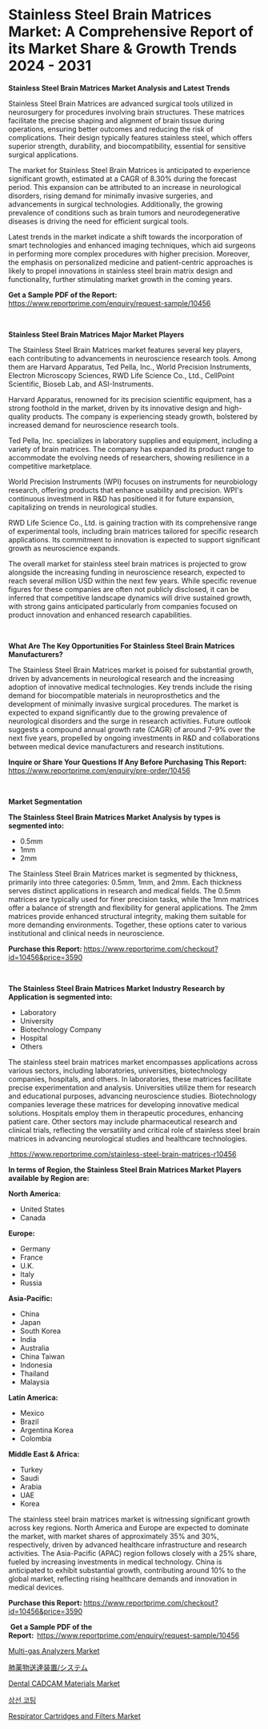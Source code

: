 <p><h1>Stainless Steel Brain Matrices Market: A Comprehensive Report of its Market Share & Growth Trends 2024 - 2031</h1></p><p><strong>Stainless Steel Brain Matrices Market Analysis and Latest Trends</strong></p>
<p><p>Stainless Steel Brain Matrices are advanced surgical tools utilized in neurosurgery for procedures involving brain structures. These matrices facilitate the precise shaping and alignment of brain tissue during operations, ensuring better outcomes and reducing the risk of complications. Their design typically features stainless steel, which offers superior strength, durability, and biocompatibility, essential for sensitive surgical applications.</p><p>The market for Stainless Steel Brain Matrices is anticipated to experience significant growth, estimated at a CAGR of 8.30% during the forecast period. This expansion can be attributed to an increase in neurological disorders, rising demand for minimally invasive surgeries, and advancements in surgical technologies. Additionally, the growing prevalence of conditions such as brain tumors and neurodegenerative diseases is driving the need for efficient surgical tools.</p><p>Latest trends in the market indicate a shift towards the incorporation of smart technologies and enhanced imaging techniques, which aid surgeons in performing more complex procedures with higher precision. Moreover, the emphasis on personalized medicine and patient-centric approaches is likely to propel innovations in stainless steel brain matrix design and functionality, further stimulating market growth in the coming years.</p></p>
<p><strong>Get a Sample PDF of the Report:&nbsp;</strong> <a href="https://www.reportprime.com/enquiry/request-sample/10456">https://www.reportprime.com/enquiry/request-sample/10456</a></p>
<p>&nbsp;</p>
<p><strong>Stainless Steel Brain Matrices Major Market Players</strong></p>
<p><p>The Stainless Steel Brain Matrices market features several key players, each contributing to advancements in neuroscience research tools. Among them are Harvard Apparatus, Ted Pella, Inc., World Precision Instruments, Electron Microscopy Sciences, RWD Life Science Co., Ltd., CellPoint Scientific, Bioseb Lab, and ASI-Instruments.</p><p>Harvard Apparatus, renowned for its precision scientific equipment, has a strong foothold in the market, driven by its innovative design and high-quality products. The company is experiencing steady growth, bolstered by increased demand for neuroscience research tools.</p><p>Ted Pella, Inc. specializes in laboratory supplies and equipment, including a variety of brain matrices. The company has expanded its product range to accommodate the evolving needs of researchers, showing resilience in a competitive marketplace.</p><p>World Precision Instruments (WPI) focuses on instruments for neurobiology research, offering products that enhance usability and precision. WPI's continuous investment in R&D has positioned it for future expansion, capitalizing on trends in neurological studies.</p><p>RWD Life Science Co., Ltd. is gaining traction with its comprehensive range of experimental tools, including brain matrices tailored for specific research applications. Its commitment to innovation is expected to support significant growth as neuroscience expands.</p><p>The overall market for stainless steel brain matrices is projected to grow alongside the increasing funding in neuroscience research, expected to reach several million USD within the next few years. While specific revenue figures for these companies are often not publicly disclosed, it can be inferred that competitive landscape dynamics will drive sustained growth, with strong gains anticipated particularly from companies focused on product innovation and enhanced research capabilities.</p></p>
<p>&nbsp;</p>
<p><strong>What Are The Key Opportunities For Stainless Steel Brain Matrices Manufacturers?</strong></p>
<p><p>The Stainless Steel Brain Matrices market is poised for substantial growth, driven by advancements in neurological research and the increasing adoption of innovative medical technologies. Key trends include the rising demand for biocompatible materials in neuroprosthetics and the development of minimally invasive surgical procedures. The market is expected to expand significantly due to the growing prevalence of neurological disorders and the surge in research activities. Future outlook suggests a compound annual growth rate (CAGR) of around 7-9% over the next five years, propelled by ongoing investments in R&D and collaborations between medical device manufacturers and research institutions.</p></p>
<p><strong>Inquire or Share Your Questions If Any Before Purchasing This Report:</strong> <a href="https://www.reportprime.com/enquiry/pre-order/10456">https://www.reportprime.com/enquiry/pre-order/10456</a></p>
<p>&nbsp;</p>
<p><strong>Market Segmentation</strong></p>
<p><strong>The Stainless Steel Brain Matrices Market Analysis by types is segmented into:</strong></p>
<p><ul><li>0.5mm</li><li>1mm</li><li>2mm</li></ul></p>
<p><p>The Stainless Steel Brain Matrices market is segmented by thickness, primarily into three categories: 0.5mm, 1mm, and 2mm. Each thickness serves distinct applications in research and medical fields. The 0.5mm matrices are typically used for finer precision tasks, while the 1mm matrices offer a balance of strength and flexibility for general applications. The 2mm matrices provide enhanced structural integrity, making them suitable for more demanding environments. Together, these options cater to various institutional and clinical needs in neuroscience.</p></p>
<p><strong>Purchase this Report:&nbsp;</strong><a href="https://www.reportprime.com/checkout?id=10456&price=3590">https://www.reportprime.com/checkout?id=10456&price=3590</a></p>
<p>&nbsp;</p>
<p><strong>The Stainless Steel Brain Matrices Market Industry Research by Application is segmented into:</strong></p>
<p><ul><li>Laboratory</li><li>University</li><li>Biotechnology Company</li><li>Hospital</li><li>Others</li></ul></p>
<p><p>The stainless steel brain matrices market encompasses applications across various sectors, including laboratories, universities, biotechnology companies, hospitals, and others. In laboratories, these matrices facilitate precise experimentation and analysis. Universities utilize them for research and educational purposes, advancing neuroscience studies. Biotechnology companies leverage these matrices for developing innovative medical solutions. Hospitals employ them in therapeutic procedures, enhancing patient care. Other sectors may include pharmaceutical research and clinical trials, reflecting the versatility and critical role of stainless steel brain matrices in advancing neurological studies and healthcare technologies.</p></p>
<p><a href="https://www.reportprime.com/stainless-steel-brain-matrices-r10456">&nbsp;https://www.reportprime.com/stainless-steel-brain-matrices-r10456</a></p>
<p><strong>In terms of Region, the Stainless Steel Brain Matrices Market Players available by Region are:</strong></p>
<p>
    <p> <strong> North America: </strong>
        <ul>
            <li>United States</li>
            <li>Canada</li>
        </ul>
        </p> 
    <p> <strong> Europe: </strong>
        <ul>
            <li>Germany</li>
            <li>France</li>
            <li>U.K.</li>
            <li>Italy</li>
            <li>Russia</li>
        </ul>
        </p> 
    <p> <strong> Asia-Pacific: </strong>
        <ul>
            <li>China</li>
            <li>Japan</li>
            <li>South Korea</li>
            <li>India</li>
            <li>Australia</li>
            <li>China Taiwan</li>
            <li>Indonesia</li>
            <li>Thailand</li>
            <li>Malaysia</li>
        </ul>
        </p> 
    <p> <strong> Latin America: </strong>
        <ul>
            <li>Mexico</li>
            <li>Brazil</li>
            <li>Argentina Korea</li>
            <li>Colombia</li>
        </ul>
        </p> 
    <p> <strong> Middle East & Africa: </strong>
        <ul>
            <li>Turkey</li>
            <li>Saudi</li>
            <li>Arabia</li>
            <li>UAE</li>
            <li>Korea</li>
        </ul>
    </p>
    </p>
<p><p>The stainless steel brain matrices market is witnessing significant growth across key regions. North America and Europe are expected to dominate the market, with market shares of approximately 35% and 30%, respectively, driven by advanced healthcare infrastructure and research activities. The Asia-Pacific (APAC) region follows closely with a 25% share, fueled by increasing investments in medical technology. China is anticipated to exhibit substantial growth, contributing around 10% to the global market, reflecting rising healthcare demands and innovation in medical devices.</p></p>
<p><strong>Purchase this Report: </strong><a href="https://www.reportprime.com/checkout?id=10456&price=3590">https://www.reportprime.com/checkout?id=10456&price=3590</a></p>
<p>&nbsp;<strong>Get a Sample PDF of the Report:&nbsp;&nbsp;</strong><a href="https://www.reportprime.com/enquiry/request-sample/10456">https://www.reportprime.com/enquiry/request-sample/10456</a></p>
<p><strong></strong></p>
<p><p><a href="https://medium.com/@laurenperkins14/the-market-for-multi-gas-analyzers-market-is-examined-in-this-report-along-with-the-factors-that-e233d0acf045">Multi-gas Analyzers Market</a></p><p><a href="https://medium.com/@skylarreilly36/pulmonary-drug-delivery-devices-systems-market-%E3%81%AF-%E3%82%B3%E3%82%B9%E3%83%88%E7%AE%A1%E7%90%86%E3%81%A8%E5%8A%B9%E7%8E%87%E5%90%91%E4%B8%8A%E3%82%92%E5%84%AA%E5%85%88%E3%81%97%E3%81%BE%E3%81%99-%E3%81%95%E3%82%89%E3%81%AB-%E5%A0%B1%E5%91%8A%E6%9B%B8%E3%81%AF%E5%B8%82%E5%A0%B4%E3%81%AE%E9%9C%80%E8%A6%81%E9%9D%A2%E3%81%A8%E4%BE%9B%E7%B5%A6%E9%9D%A2%E3%81%AE%E4%B8%A1%E6%96%B9%E3%82%92%E3%82%AB%E3%83%90%E3%83%BC%E3%81%97%E3%81%A6%E3%81%84%E3%81%BE%E3%81%99-402582479f31">肺薬物送達装置/システム</a></p><p><a href="https://github.com/CliffMedina6/Market-Research-Report-List-6/blob/main/dental-cadcam-materials-market.md">Dental CADCAM Materials Market</a></p><p><a href="https://medium.com/@lorenzogirl/%EA%B8%80%EB%A1%9C%EB%B2%8C-%EC%83%81%EC%84%A0-%EC%BD%94%ED%8C%85-%EC%8B%9C%EC%9E%A5-%EA%B7%9C%EB%AA%A8-%EB%B0%8F-%EC%A0%90%EC%9C%A0%EC%9C%A8-%EB%B6%84%EC%84%9D-%EC%A0%9C%ED%92%88-%EC%9C%A0%ED%98%95%EB%B3%84-%EC%9D%91%EC%9A%A9-%EB%B6%84%EC%95%BC%EB%B3%84-%EC%A7%80%EC%97%AD%EB%B3%84-%EC%98%88%EC%83%81-2024-2031-e904a67a9a3e">상선 코팅</a></p><p><a href="https://www.linkedin.com/pulse/respirator-cartridges-filters-market-strategic-insights-product-kyk6f?trackingId=PzOycADETJSHEo3Rzji4Jg%3D%3D">Respirator Cartridges and Filters Market</a></p></p>